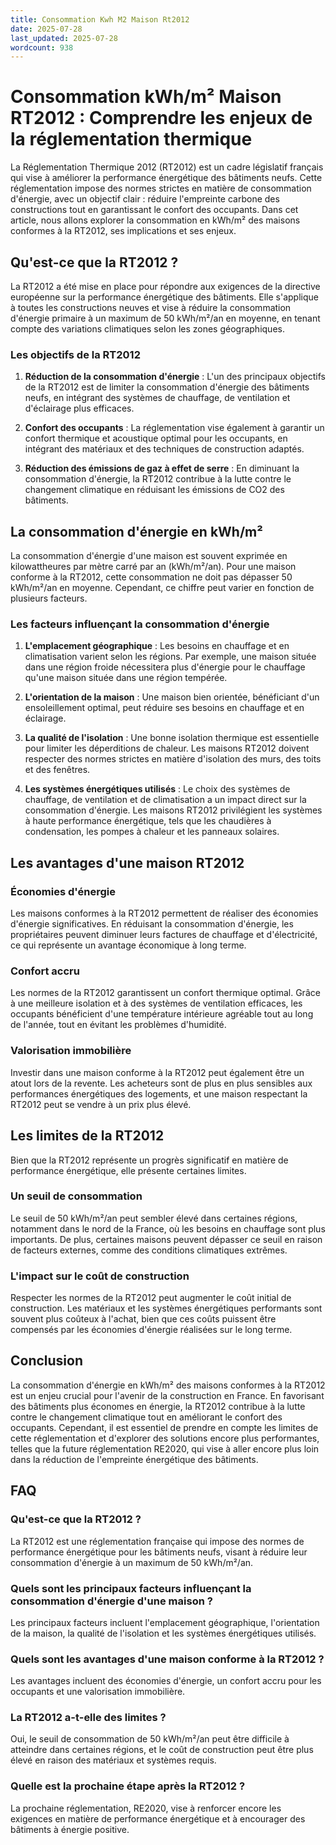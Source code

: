 ```yaml
---
title: Consommation Kwh M2 Maison Rt2012
date: 2025-07-28
last_updated: 2025-07-28
wordcount: 938
---
```


# Consommation kWh/m² Maison RT2012 : Comprendre les enjeux de la réglementation thermique

La Réglementation Thermique 2012 (RT2012) est un cadre législatif français qui vise à améliorer la performance énergétique des bâtiments neufs. Cette réglementation impose des normes strictes en matière de consommation d'énergie, avec un objectif clair : réduire l'empreinte carbone des constructions tout en garantissant le confort des occupants. Dans cet article, nous allons explorer la consommation en kWh/m² des maisons conformes à la RT2012, ses implications et ses enjeux.

## Qu'est-ce que la RT2012 ?

La RT2012 a été mise en place pour répondre aux exigences de la directive européenne sur la performance énergétique des bâtiments. Elle s'applique à toutes les constructions neuves et vise à réduire la consommation d'énergie primaire à un maximum de 50 kWh/m²/an en moyenne, en tenant compte des variations climatiques selon les zones géographiques.

### Les objectifs de la RT2012

1. **Réduction de la consommation d'énergie** : L'un des principaux objectifs de la RT2012 est de limiter la consommation d'énergie des bâtiments neufs, en intégrant des systèmes de chauffage, de ventilation et d'éclairage plus efficaces.
   
2. **Confort des occupants** : La réglementation vise également à garantir un confort thermique et acoustique optimal pour les occupants, en intégrant des matériaux et des techniques de construction adaptés.

3. **Réduction des émissions de gaz à effet de serre** : En diminuant la consommation d'énergie, la RT2012 contribue à la lutte contre le changement climatique en réduisant les émissions de CO2 des bâtiments.

## La consommation d'énergie en kWh/m²

La consommation d'énergie d'une maison est souvent exprimée en kilowattheures par mètre carré par an (kWh/m²/an). Pour une maison conforme à la RT2012, cette consommation ne doit pas dépasser 50 kWh/m²/an en moyenne. Cependant, ce chiffre peut varier en fonction de plusieurs facteurs.

### Les facteurs influençant la consommation d'énergie

1. **L'emplacement géographique** : Les besoins en chauffage et en climatisation varient selon les régions. Par exemple, une maison située dans une région froide nécessitera plus d'énergie pour le chauffage qu'une maison située dans une région tempérée.

2. **L'orientation de la maison** : Une maison bien orientée, bénéficiant d'un ensoleillement optimal, peut réduire ses besoins en chauffage et en éclairage.

3. **La qualité de l'isolation** : Une bonne isolation thermique est essentielle pour limiter les déperditions de chaleur. Les maisons RT2012 doivent respecter des normes strictes en matière d'isolation des murs, des toits et des fenêtres.

4. **Les systèmes énergétiques utilisés** : Le choix des systèmes de chauffage, de ventilation et de climatisation a un impact direct sur la consommation d'énergie. Les maisons RT2012 privilégient les systèmes à haute performance énergétique, tels que les chaudières à condensation, les pompes à chaleur et les panneaux solaires.

## Les avantages d'une maison RT2012

### Économies d'énergie

Les maisons conformes à la RT2012 permettent de réaliser des économies d'énergie significatives. En réduisant la consommation d'énergie, les propriétaires peuvent diminuer leurs factures de chauffage et d'électricité, ce qui représente un avantage économique à long terme.

### Confort accru

Les normes de la RT2012 garantissent un confort thermique optimal. Grâce à une meilleure isolation et à des systèmes de ventilation efficaces, les occupants bénéficient d'une température intérieure agréable tout au long de l'année, tout en évitant les problèmes d'humidité.

### Valorisation immobilière

Investir dans une maison conforme à la RT2012 peut également être un atout lors de la revente. Les acheteurs sont de plus en plus sensibles aux performances énergétiques des logements, et une maison respectant la RT2012 peut se vendre à un prix plus élevé.

## Les limites de la RT2012

Bien que la RT2012 représente un progrès significatif en matière de performance énergétique, elle présente certaines limites. 

### Un seuil de consommation

Le seuil de 50 kWh/m²/an peut sembler élevé dans certaines régions, notamment dans le nord de la France, où les besoins en chauffage sont plus importants. De plus, certaines maisons peuvent dépasser ce seuil en raison de facteurs externes, comme des conditions climatiques extrêmes.

### L'impact sur le coût de construction

Respecter les normes de la RT2012 peut augmenter le coût initial de construction. Les matériaux et les systèmes énergétiques performants sont souvent plus coûteux à l'achat, bien que ces coûts puissent être compensés par les économies d'énergie réalisées sur le long terme.

## Conclusion

La consommation d'énergie en kWh/m² des maisons conformes à la RT2012 est un enjeu crucial pour l'avenir de la construction en France. En favorisant des bâtiments plus économes en énergie, la RT2012 contribue à la lutte contre le changement climatique tout en améliorant le confort des occupants. Cependant, il est essentiel de prendre en compte les limites de cette réglementation et d'explorer des solutions encore plus performantes, telles que la future réglementation RE2020, qui vise à aller encore plus loin dans la réduction de l'empreinte énergétique des bâtiments.

## FAQ

### Qu'est-ce que la RT2012 ?

La RT2012 est une réglementation française qui impose des normes de performance énergétique pour les bâtiments neufs, visant à réduire leur consommation d'énergie à un maximum de 50 kWh/m²/an.

### Quels sont les principaux facteurs influençant la consommation d'énergie d'une maison ?

Les principaux facteurs incluent l'emplacement géographique, l'orientation de la maison, la qualité de l'isolation et les systèmes énergétiques utilisés.

### Quels sont les avantages d'une maison conforme à la RT2012 ?

Les avantages incluent des économies d'énergie, un confort accru pour les occupants et une valorisation immobilière.

### La RT2012 a-t-elle des limites ?

Oui, le seuil de consommation de 50 kWh/m²/an peut être difficile à atteindre dans certaines régions, et le coût de construction peut être plus élevé en raison des matériaux et systèmes requis.

### Quelle est la prochaine étape après la RT2012 ?

La prochaine réglementation, RE2020, vise à renforcer encore les exigences en matière de performance énergétique et à encourager des bâtiments à énergie positive.